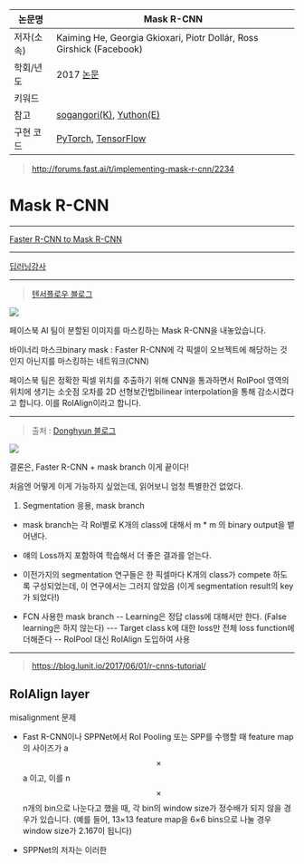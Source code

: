 |논문명|Mask R-CNN|
|-|-|
|저자(소속)|Kaiming He, Georgia Gkioxari, Piotr Dollár, Ross Girshick (Facebook)|
|학회/년도|2017 [논문](https://arxiv.org/abs/1703.06870)|
|키워드| |
|참고| [sogangori(K)](http://blog.naver.com/sogangori/221012300995), [Yuthon(E)](http://www.yuthon.com/2017/04/27/Notes-From-Faster-R-CNN-to-Mask-R-CNN/) |
|구현 코드|[PyTorch](https://github.com/felixgwu/mask_rcnn_pytorch), [TensorFlow](https://github.com/CharlesShang/FastMaskRCNN)|


> http://forums.fast.ai/t/implementing-mask-r-cnn/2234

# Mask R-CNN
---
[Faster R-CNN to Mask R-CNN](http://www.yuthon.com/2017/04/27/Notes-From-Faster-R-CNN-to-Mask-R-CNN/)


---
[딥러닝강사](http://blog.naver.com/sogangori/221012300995)


---
> [텐서플로우 블로그](https://tensorflow.blog/2017/06/05/from-r-cnn-to-mask-r-cnn/)

![](http://i.imgur.com/OBXTpkJ.png)

페이스북 AI 팀이 분할된 이미지를 마스킹하는 Mask R-CNN을 내놓았습니다. 

바이너리 마스크binary mask : Faster R-CNN에 각 픽셀이 오브젝트에 해당하는 것인지 아닌지를 마스킹하는 네트워크(CNN)

페이스북 팀은 정확한 픽셀 위치를 추출하기 위해 CNN을 통과하면서 RoIPool 영역의 위치에 생기는 소숫점 오차를 2D 선형보간법bilinear interpolation을 통해 감소시켰다고 합니다. 이를 RoIAlign이라고 합니다. 



---
> 출처 : [Donghyun 블로그](http://blog.naver.com/kangdonghyun/221006015797)

![](http://i.imgur.com/Lec4AlE.png)

결론은, Faster R-CNN + mask branch 이게 끝이다!

처음엔 어떻게 이게 가능하지 싶었는데, 읽어보니 엄청 특별한건 없었다.

1. Segmentation 응용, mask branch

- mask branch는 각 RoI별로 K개의 class에 대해서 m * m 의 binary output을 뱉어낸다.
- 얘의 Loss까지 포함하여 학습해서 더 좋은 결과를 얻는다.
- 이전가지의 segmentation 연구들은 한 픽셀마다 K개의 class가 compete 하도록 구성되었는데, 이 연구에서는 그러지 않았음 (이게 segmentation result의 key가 되었다!)

- FCN 사용한 mask branch
-- Learning은 정답 class에 대해서만 한다. (False learning은 하지 않는다)
--- Target class k에 대한 loss만 전체 loss function에 더해준다
-- RoIPool 대신 RoIAlign 도입하여 사용

---
> https://blog.lunit.io/2017/06/01/r-cnns-tutorial/

## RoIAlign layer

misalignment 문제 
- Fast R-CNN이나 SPPNet에서 RoI Pooling 또는 SPP를 수행할 때  feature map의 사이즈가 a $$\times$$ a 이고, 이를 n $$\times$$ n개의 bin으로 나눈다고 했을 때, 각 bin의 window size가 정수배가 되지 않을 경우가 있습니다. (예를 들어, 13×13 feature map을 6×6 bins으로 나눌 경우 window size가 2.167이 됩니다) 

- SPPNet의 저자는 이러한 




